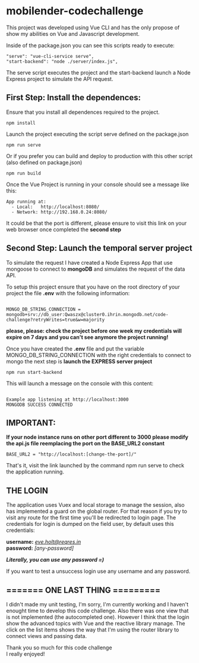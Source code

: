 # mobilender-codechallenge

This project was developed using Vue CLI and has the only propose of show my abilities on Vue and Javascript development.

Inside of the package.json you can see this scripts ready to execute: 

```
"serve": "vue-cli-service serve",
"start-backend": "node ./server/index.js",
```
The serve script executes the project and the start-backend launch a Node Express project to simulate the API request.

## First Step: Install the dependences: 

Ensure that you install all dependences required to the project. 

```
npm install
```

Launch the project executing the script serve defined on the package.json 

```
npm run serve
```
Or if you prefer you can build and deploy to production with this other script (also defined on package.json) 

```
npm run build
```


Once the Vue Project is running in your console should see a message like this: 

```
App running at:
  - Local:   http://localhost:8080/ 
  - Network: http://192.168.0.24:8080/
```
It could be that the port is different, please ensure to visit this link on your web browser once completed the **second step**

## Second Step: Launch the temporal server project
To simulate the request I have created a Node Express App that use mongoose to connect to **mongoDB** and simulates the request of the data API.

To setup this project ensure that you have on the root directory of your project the file **.env** with the following information: 

```

MONGO_DB_STRING_CONNECTION = mongodb+srv://db_user:Qwaszx@cluster0.ihrin.mongodb.net/code-challenge?retryWrites=true&w=majority

```
<b>
please, please: check the project before one week my credentials will expire on 7 days and you can't see anymore the project running!
</b> <br/>


Once you have created the **.env** file and put the variable MONGO_DB_STRING_CONNECTION with the right credentials to connect to mongo the next step is **launch the EXPRESS server project**

```
npm run start-backend
```

This will launch a message on the console with this content: 

```

Example app listening at http://localhost:3000
MONGODB SUCCESS CONNECTED

```

## IMPORTANT:
**If your node instance runs on other port different to 3000 please modify the api.js file reemplacing the port on the BASE_URL2 constant**

```
BASE_URL2 = "http://localhost:[change-the-port]/"

```

That's it, visit the link launched by the command npm run serve to check the application running.


## THE LOGIN

The application uses Vuex and local storage to manage the session, also has implemented a guard on the global router. For that reason if you try to visit any route for the first time you'll be redirected to login page. The credentials for login is dumped on the field user, by default uses this credentials: 

**username:** *eve.holt@reqres.in* </br>
**password:** *[any-password]*

***Literally, you can use any password =)***

If you want to test a unsuccess login use any username and any password.

## ======= ONE LAST THING =========
I didn't made my unit testing, I'm sorry, I'm currently working and I haven't enought time to develop this code challenge. Also there was one view that is not implemented (the autocompleted one). However I think that the login show the advanced topics with Vue and the reactive library manage. The click on the list items shows the way that I'm using the router library to connect views and passing data. 

Thank you so much for this code challenge  <br/>
I really enjoyed!